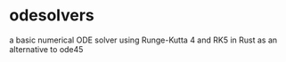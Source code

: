 # odesolvers
a basic numerical ODE solver using Runge-Kutta 4 and RK5 in Rust as an alternative to ode45
